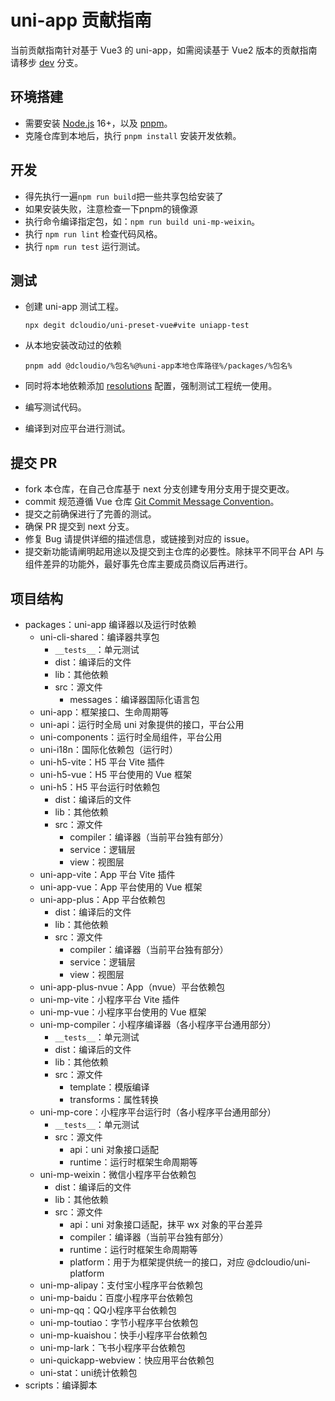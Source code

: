 # uni-app 贡献指南

当前贡献指南针对基于 Vue3 的 uni-app，如需阅读基于 Vue2 版本的贡献指南请移步 [dev](../../dev/.github/CONTRIBUTING.md) 分支。

## 环境搭建

* 需要安装 [Node.js](http://nodejs.org/) 16+，以及 [pnpm](https://pnpm.io/)。
* 克隆仓库到本地后，执行 ```pnpm install``` 安装开发依赖。

## 开发
* 得先执行一遍`npm run build`把一些共享包给安装了
* 如果安装失败，注意检查一下pnpm的镜像源
* 执行命令编译指定包，如：```npm run build uni-mp-weixin```。
* 执行 ```npm run lint``` 检查代码风格。
* 执行 ```npm run test``` 运行测试。

## 测试

* 创建 uni-app 测试工程。

  ```
  npx degit dcloudio/uni-preset-vue#vite uniapp-test
  ```
* 从本地安装改动过的依赖

  ```
  pnpm add @dcloudio/%包名%@%uni-app本地仓库路径%/packages/%包名%
  ```
* 同时将本地依赖添加 [resolutions](https://pnpm.io/package_json#resolutions) 配置，强制测试工程统一使用。
* 编写测试代码。
* 编译到对应平台进行测试。

## 提交 PR

* fork 本仓库，在自己仓库基于 next 分支创建专用分支用于提交更改。
* commit 规范遵循 Vue 仓库 [Git Commit Message Convention](https://github.com/vuejs/vue/blob/dev/.github/COMMIT_CONVENTION.md)。
* 提交之前确保进行了完善的测试。
* 确保 PR 提交到 next 分支。
* 修复 Bug 请提供详细的描述信息，或链接到对应的 issue。
* 提交新功能请阐明起用途以及提交到主仓库的必要性。除抹平不同平台 API 与组件差异的功能外，最好事先仓库主要成员商议后再进行。


## 项目结构

* packages：uni-app 编译器以及运行时依赖
  * uni-cli-shared：编译器共享包
    * ``__tests__``：单元测试
    * dist：编译后的文件
    * lib：其他依赖
    * src：源文件
      * messages：编译器国际化语言包
  * uni-app：框架接口、生命周期等
  * uni-api：运行时全局 uni 对象提供的接口，平台公用
  * uni-components：运行时全局组件，平台公用
  * uni-i18n：国际化依赖包（运行时）
  * uni-h5-vite：H5 平台 Vite 插件
  * uni-h5-vue：H5 平台使用的 Vue 框架
  * uni-h5：H5 平台运行时依赖包
    * dist：编译后的文件
    * lib：其他依赖
    * src：源文件
      * compiler：编译器（当前平台独有部分）
      * service：逻辑层
      * view：视图层
  * uni-app-vite：App 平台 Vite 插件
  * uni-app-vue：App 平台使用的 Vue 框架
  * uni-app-plus：App 平台依赖包
    * dist：编译后的文件
    * lib：其他依赖
    * src：源文件
      * compiler：编译器（当前平台独有部分）
      * service：逻辑层
      * view：视图层
  * uni-app-plus-nvue：App（nvue）平台依赖包
  * uni-mp-vite：小程序平台 Vite 插件
  * uni-mp-vue：小程序平台使用的 Vue 框架
  * uni-mp-compiler：小程序编译器（各小程序平台通用部分）
    * ``__tests__``：单元测试
    * dist：编译后的文件
    * lib：其他依赖
    * src：源文件
      * template：模版编译
      * transforms：属性转换
  * uni-mp-core：小程序平台运行时（各小程序平台通用部分）
    * ``__tests__``：单元测试
    * src：源文件
      * api：uni 对象接口适配
      * runtime：运行时框架生命周期等
  * uni-mp-weixin：微信小程序平台依赖包
    * dist：编译后的文件
    * lib：其他依赖
    * src：源文件
      * api：uni 对象接口适配，抹平 wx 对象的平台差异
      * compiler：编译器（当前平台独有部分）
      * runtime：运行时框架生命周期等
      * platform：用于为框架提供统一的接口，对应 @dcloudio/uni-platform
  * uni-mp-alipay：支付宝小程序平台依赖包
  * uni-mp-baidu：百度小程序平台依赖包
  * uni-mp-qq：QQ小程序平台依赖包
  * uni-mp-toutiao：字节小程序平台依赖包
  * uni-mp-kuaishou：快手小程序平台依赖包
  * uni-mp-lark：飞书小程序平台依赖包
  * uni-quickapp-webview：快应用平台依赖包
  * uni-stat：uni统计依赖包
* scripts：编译脚本
